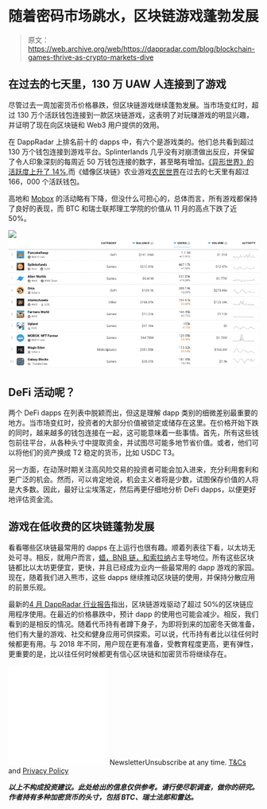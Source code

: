 # 随着密码市场跳水，区块链游戏蓬勃发展

> 原文：<https://web.archive.org/web/https://dappradar.com/blog/blockchain-games-thrive-as-crypto-markets-dive>

## 在过去的七天里，130 万 UAW 人连接到了游戏

尽管过去一周加密货币价格暴跌，但区块链游戏继续蓬勃发展。当市场变红时，超过 130 万个活跃钱包连接到一款区块链游戏，这表明了对玩赚游戏的明显兴趣，并证明了现在向区块链和 Web3 用户提供的效用。

在 DappRadar 上排名前十的 dapps 中，有六个是游戏类的。他们总共看到超过 130 万个钱包连接到游戏平台。Splinterlands 几乎没有对崩溃做出反应，并保留了令人印象深刻的每周近 50 万钱包连接的数字，甚至略有增加。[《异形世界》的活跃度上升了 14%](https://web.archive.org/web/20220705001300/https://dappradar.com/multichain/games/alien-worlds),而《蜡像区块链》农业游戏[农民世界](https://web.archive.org/web/20220705001300/https://dappradar.com/wax/games/farmers-world)在过去的七天里有超过 166，000 个活跃钱包。

高地和 [Mobox](https://web.archive.org/web/20220705001300/https://dappradar.com/binance-smart-chain/games/mobox-nft-farmer) 的活动略有下降，但没什么可担心的，总体而言，所有游戏都保持了良好的表现，而 BTC 和瑞士联邦理工学院的价值从 11 月的高点下跌了近 50%。

![](img/d7cf53d1be784cb292628541214520b0.png)![Blockchain Games](img/35faeee7decc3a3c2f6806ebaa372a2b.png)

## DeFi 活动呢？

两个 DeFi dapps 在列表中脱颖而出，但这是理解 dapp 类别的细微差别最重要的地方。当市场变红时，投资者的大部分价值被锁定或储存在这里。在价格开始下跌的同时，越来越多的钱包连接在一起，这可能意味着一些事情。首先，所有这些钱包前往平台，从各种头寸中提取资金，并试图尽可能多地节省价值。或者，他们可以将他们的资产换成 T2 稳定的货币，比如 USDC T3。

另一方面，在动荡时期关注高风险交易的投资者可能会加入进来，充分利用套利和更广泛的机会。然而，可以肯定地说，机会主义者将是少数，试图保存价值的人将是大多数。因此，最好让尘埃落定，然后再更仔细地分析 DeFi dapps，以便更好地评估资金流。

## 游戏在低收费的区块链蓬勃发展

看看哪些区块链最常用的 dapps 在上运行也很有趣。顺着列表往下看，以太坊无处可寻。相反，就用户而言，[蜡，BNB 链，和索拉纳](https://web.archive.org/web/20220705001300/https://dappradar.com/rankings)占主导地位。所有这些区块链都比以太坊更便宜，更快，并且已经成为业内一些最常用的 dapp 游戏的家园。现在，随着我们进入熊市，这些 dapps 继续推动区块链的使用，并保持分散应用的前景乐观。

最新的[4 月 DappRadar 行业报告](/web/20220705001300/https://dappradar.com/blog/dapp-industry-report-april-2022/)指出，区块链游戏驱动了超过 50%的区块链应用程序使用。在最近的价格暴跌中，预计 dapp 的使用也可能会减少。相反，我们看到的是相反的情况。随着代币持有者蹲下身子，为即将到来的加密冬天做准备，他们有大量的游戏、社交和健身应用可供探索。可以说，代币持有者比以往任何时候都更有用。与 2018 年不同，用户现在更有准备，受教育程度更高，更有弹性，更重要的是，比以往任何时候都更有信心区块链和加密货币将继续存在。

![](img/6d5a4a2d609c56e1a5771717e54ba759.png) NewsletterUnsubscribe at any time. [T&Cs](https://web.archive.org/web/20220705001300/https://dappradar.com/terms) and [Privacy Policy](https://web.archive.org/web/20220705001300/https://dappradar.com/privacy-policy)

***以上不构成投资建议。此处给出的信息仅供参考。请行使尽职调查，做你的研究。作者持有多种加密货币的头寸，包括 BTC、瑞士法郎和雷达。***